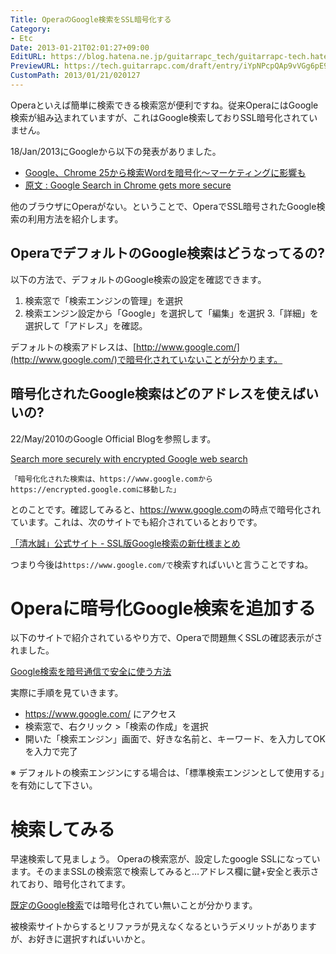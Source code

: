 ```yaml
---
Title: OperaのGoogle検索をSSL暗号化する
Category:
- Etc
Date: 2013-01-21T02:01:27+09:00
EditURL: https://blog.hatena.ne.jp/guitarrapc_tech/guitarrapc-tech.hatenablog.com/atom/entry/6802418398340376883
PreviewURL: https://tech.guitarrapc.com/draft/entry/iYpNPcpQAp9vVGg6pE9Yh94sLS8
CustomPath: 2013/01/21/020127
---
```


<!--
Date: 2013-01-21T02:01:27+09:00
URL: https://tech.guitarrapc.com/entry/2013/01/21/020127
-->

Operaといえば簡単に検索できる検索窓が便利ですね。従来OperaにはGoogle検索が組み込まれていますが、これはGoogle検索しておりSSL暗号化されていません。

18/Jan/2013にGoogleから以下の発表がありました。

* <a href="http://internet.watch.impress.co.jp/docs/news/20130121_584281.html" target="_blank">Google、Chrome 25から検索Wordを暗号化～マーケティングに影響も</a>
* <a href="http://blog.chromium.org/2013/01/google-search-in-chrome-gets-more-secure.html" target="_blank">原文 : Google Search in Chrome gets more secure</a>

他のブラウザにOperaがない。ということで、OperaでSSL暗号されたGoogle検索の利用方法を紹介します。

## OperaでデフォルトのGoogle検索はどうなってるの?

以下の方法で、デフォルトのGoogle検索の設定を確認できます。

1. 検索窓で「検索エンジンの管理」を選択
2. 検索エンジン設定から「Google」を選択して「編集」を選択
3.「詳細」を選択して「アドレス」を確認。

デフォルトの検索アドレスは、[http://www.google.com/](http://www.google.com/)で暗号化されていないことが分かります。

## 暗号化されたGoogle検索はどのアドレスを使えばいいの?

22/May/2010のGoogle Official Blogを参照します。

[Search more securely with encrypted Google web search](http://googleblog.blogspot.jp/2010/05/search-more-securely-with-encrypted.html)

```
「暗号化化された検索は、https://www.google.comからhttps://encrypted.google.comに移動した」
```

とのことです。確認してみると、<a href="https://www.google.com" target="_blank">https://www.google.com</a>の時点で暗号化されています。これは、次のサイトでも紹介されているとおりです。

[「清水誠」公式サイト - SSL版Google検索の新仕様まとめ](http://www.cms-ia.info/news/impact-of-google-encrypted-search/)

つまり今後は`https://www.google.com/で`検索すればいいと言うことですね。

# Operaに暗号化Google検索を追加する

以下のサイトで紹介されているやり方で、Operaで問題無くSSLの確認表示がされました。

<a href="http://webos-goodies.jp/archives/google_search_with_ssl.html" target="_blank">Google検索を暗号通信で安全に使う方法</a>

実際に手順を見ていきます。

- <a href="https://www.google.com/" target="_blank">https://www.google.com/ </a>にアクセス
- 検索窓で、右クリック >「検索の作成」を選択
- 開いた「検索エンジン」画面で、好きな名前と、キーワード、を入力してOKを入力で完了

※ デフォルトの検索エンジンにする場合は、「標準検索エンジンとして使用する」を有効にして下さい。

# 検索してみる

早速検索して見ましょう。 Operaの検索窓が、設定したgoogle SSLになっています。そのままSSLの検索窓で検索してみると…アドレス欄に鍵+安全と表示されており、暗号化されてます。

[既定のGoogle検索](http://www.google.co.jp)では暗号化されてい無いことが分かります。

被検索サイトからするとリファラが見えなくなるというデメリットがありますが、お好きに選択すればいいかと。
